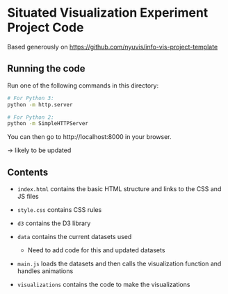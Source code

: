 # Situated Visualization Experiment Project Code

Based generously on https://github.com/nyuvis/info-vis-project-template

## Running the code

Run one of the following commands in this directory:

```bash
# For Python 3:
python -m http.server

# For Python 2:
python -m SimpleHTTPServer
```

You can then go to http://localhost:8000 in your browser.

-> likely to be updated

## Contents

* `index.html` contains the basic HTML structure and links to the CSS and JS files

* `style.css` contains CSS rules

* `d3` contains the D3 library

* `data` contains the current datasets used
  * Need to add code for this and updated datasets

* `main.js` loads the datasets and then calls the visualization function and handles animations

* `visualizations` contains the code to make the visualizations
